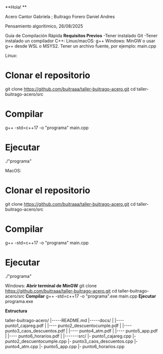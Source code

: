 **Hola! **

Acero Cantor Gabriela ; 
Buitrago Forero Daniel Andres

Pensamiento algorítimico, 26/08/2025

Guía de Compilación Rápida 
**Requisitos Previos**
-Tener instalado Git
-Tener instalado un compilador C++:
        Linux/macOS: g++
        Windows: MinGW o usar g++ desde WSL o MSYS2.
        Tener un archivo fuente, por ejemplo: main.cpp

Linux: 
# Clonar el repositorio
git clone https://github.com/buitraaa/taller-buitrago-acero.git
cd taller-buitrago-acero/src
# Compilar
g++ -std=c++17 -o "programa" main.cpp
# Ejecutar
./"programa"

MacOS:
# Clonar el repositorio
git clone https://github.com/buitraaa/taller-buitrago-acero.git
cd taller-buitrago-acero/src
# Compilar
g++ -std=c++17 -o "programa" main.cpp
# Ejecutar
./"programa"

Windows:
**Abrir terminal de MinGW**
git clone https://github.com/buitraaa/taller-buitrago-acero.git
cd taller-buitrago-acero/src
**Compilar**
g++ -std=c++17 -o "programa".exe main.cpp
**Ejecutar**
programa.exe


**Estructura**

taller-buitrago-acero/
|-----README.md
|-----docs/
|    |---- punto1_cajareg.pdf
|    |---- punto2_descuentocumple.pdf
|    |---- punto3_caos_descuentos.pdf
|    |---- punto4_atm.pdf
|    |---- punto5_app.pdf
|    |---- punto6_horarios.pdf
|
|-------src/
        |- punto1_cajareg.cpp
        |- punto2_descuentocumple.cpp
        |- punto3_caos_descuentos.cpp
        |- punto4_atm.cpp
        |- punto5_app.cpp
        |- punto6_horarios.cpp

